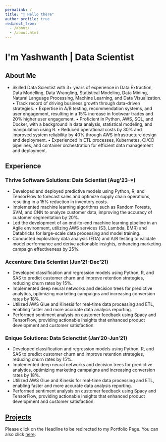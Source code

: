 ```yaml
---
permalink: /
title: "👋 Hello there"
author_profile: true
redirect_from: 
  - /about/
  - /about.html
---
```


# I'm Yashwanth | Data Scientist

## About Me

- Skilled Data Scientist with 3+ years of experience in Data Extraction, Data Modelling, Data Wrangling, Statistical Modeling, Data Mining, Natural Language Processing, Machine Learning, and Data Visualization. • Track record of driving business growth through data-driven strategies. • Expertise in A/B testing, recommendation systems, and user engagement, resulting in a 15% increase in footwear trades and 20% higher user engagement. • Proficient in Python, AWS, SQL, and Docker, with a background in data analysis, statistical modeling, and manipulation using R. • Reduced operational costs by 30% and improved system reliability by 40% through AWS infrastructure design and deployment. • Experienced in ETL processes, Kubernetes, CI/CD pipelines, and container orchestration for efficient data management and deployment.

## Experience

### Thrive Software Solutions: Data Scientist (Aug’23-*)
- Developed and deployed predictive models using Python, R, and TensorFlow to forecast sales and optimize supply chain operations, resulting in a 15% reduction in inventory costs.
- Implemented machine learning algorithms such as Random Forests, SVM, and CNN to analyze customer data, improving the accuracy of customer segmentation by 20%.
- Led the development of an end-to-end machine learning pipeline in an Agile environment, utilizing AWS services (S3, Lambda, EMR) and Databricks for large-scale data processing and model training.
- Conducted exploratory data analysis (EDA) and A/B testing to validate model performance and derive actionable insights, enhancing marketing campaign effectiveness by 25%.


### Accenture: Data Scientist (Jun’21-Dec’21)
- Developed classification and regression models using Python, R, and SAS to predict customer churn and improve retention strategies, reducing churn rates by 15%.
- Implemented deep neural networks and decision trees for predictive analytics, optimizing marketing campaigns and increasing conversion rates by 18%.
- Utilized AWS Glue and Kinesis for real-time data processing and ETL, enabling faster and more accurate data analysis reporting.
- Performed sentiment analysis on customer feedback using Spacy and TensorFlow, providing actionable insights that enhanced product development and customer satisfaction.


### Enique Solutions: Data Scienctist (Jan’20-Jun’21)
- Developed classification and regression models using Python, R, and SAS to predict customer churn and improve retention strategies, reducing churn rates by 15%.
- Implemented deep neural networks and decision trees for predictive analytics, optimizing marketing campaigns and increasing conversion rates by 18%.
- Utilized AWS Glue and Kinesis for real-time data processing and ETL, enabling faster and more accurate data analysis reporting.
- Performed sentiment analysis on customer feedback using Spacy and TensorFlow, providing actionable insights that enhanced product development and customer satisfaction.


## [Projects](https://www.example.com)

Please click on the Headline to be redirected to my Portfolio Page. You can also click [here](https://www.example.com).
